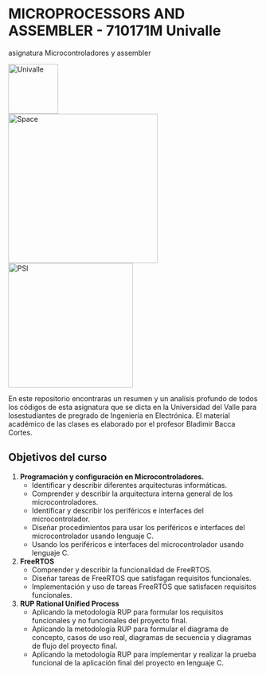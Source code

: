 # MICROPROCESSORS AND ASSEMBLER - 710171M Univalle
asignatura Microcontroladores y assembler 

<div class="divTable">
<div class="divTableBody">
<div class="divTableRow">
<div class="divTableCell"><img width="100px" src="https://upload.wikimedia.org/wikipedia/commons/e/eb/Univalle.svg" alt="Univalle">   </div>
<div class="divTableCell" > <img width="300px" src="https://bostonmedical.com.co/wp-content/uploads/2014/07/bgflblanc.png" alt="Space"></div>
<div class="divTableCell" > <img width="250px" src="https://i.ibb.co/6vdWxb4/PSI-LOGO.png" alt="PSI"></div>
</div>
</div>
</div>



En este repositorio encontraras  un resumen y un analisís profundo  de  todos los códigos de esta asignatura  que se dicta en la Universidad del Valle para losestudiantes de pregrado de Ingeniería en Electrónica. El material académico de las clases es elaborado por el profesor Bladimir Bacca Cortes.

## Objetivos del curso
<ol> 
  <li><b>Programación y configuración en Microcontroladores.</b>
  <ul>
    <li> Identificar y describir diferentes arquitecturas informáticas.</li>
    <li> Comprender y describir la arquitectura interna general de los microcontroladores.</li>
    <li> Identificar y describir los periféricos e interfaces del microcontrolador.</li>
    <li> Diseñar procedimientos para usar los periféricos e interfaces del microcontrolador usando lenguaje C.</li>
    <li> Usando los periféricos e interfaces del microcontrolador usando lenguaje C.</li>
  </ul> 
</li>
  
<li> <b>FreeRTOS</b> 
    <ul>
      <li> Comprender y describir la funcionalidad de FreeRTOS.</li>
      <li> Diseñar tareas de FreeRTOS que satisfagan requisitos funcionales.</li>
      <li> Implementación y uso de tareas FreeRTOS que satisfacen requisitos funcionales.</li>
    </ul>
 </li>



<li> <b>RUP Rational Unified Process</b>
    <ul>
      <li>  Aplicando la metodología RUP para formular los requisitos funcionales y no funcionales del proyecto final.</li>
      <li>  Aplicando la metodología RUP para formular el diagrama de concepto, casos de uso real, diagramas de secuencia y diagramas de flujo del proyecto final.</li>
      <li>  Aplicando la metodología RUP para implementar y realizar la prueba funcional de la aplicación final del proyecto en lenguaje C.</li>
   </ul> 
</li>
</ol>
  
 
